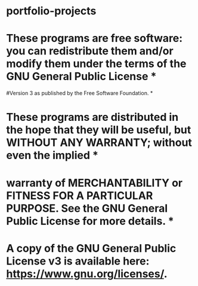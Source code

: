# portfolio-projects
# These programs are free software: you can redistribute them and/or modify them under the terms of the GNU General Public License  *
#Version 3 as published by the Free Software Foundation.                                                                            *
# These programs are distributed in the hope that they will be useful, but WITHOUT ANY WARRANTY; without even the implied           *
# warranty of MERCHANTABILITY or FITNESS FOR A PARTICULAR PURPOSE.  See the GNU General Public License for more details.            *
# A copy of the GNU General Public License v3 is available here:  <https://www.gnu.org/licenses/>.           
